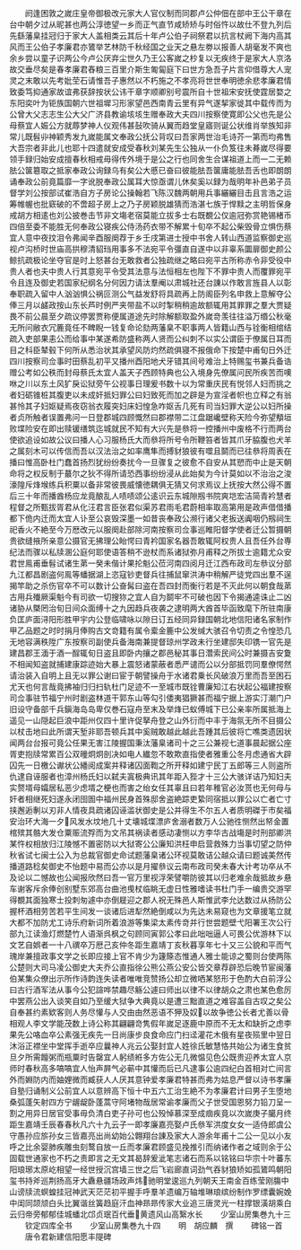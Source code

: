 <!-- { "loadSidebar": true } -->
　　阏逢困敦之嵗庄皇帝御极改元家大人官仪制而同郡卢公仲佃在部中王公干章在台中朝夕过从昵甚也两公淳徳望一乡而正气直节咸矫矫与时俗忤以故仕不登九列后先繇藩臬挂冠归于家大人盖相类云其后十年卢公伯子祠祭君以抗言杖阙下海内高其风而王公伯子孝廉君亦鷟举艺林防千秋经国之业天之悬左劵以报善人胡毫发不爽也余乡尝以童子识两公今卢公厌弃尘世久乃王公客嵗之杪复以无疾终于是家大人京洛故交垂尽矣是春孝廉君舂粮三百里介斯生匍匐庭下曰世方急吾子片言仰借尊大人宠灵之末敢以先考妣茔石请惟吾子惠然以不朽施之不孝亮将世世奉明徳余悲孝廉君情致委笃抑通家故谊弗获辞按状公讳干章字顺卿别号震所自十世祖宋安抚使霆居婺之东阳奕叶为钜族国朝六世祖墀习形家望邑西南青云里有异气遂挈家徙其中载传而为公曾大父志志生公大父广济县教谕垓垓生赠奉政大夫四川按察使寛即公父也先是公母蔡宜人娠公方就蓐梦神人仪观伟甚鼔吹骑从翼而趋堂皇寤则诞公状维肖举族知非常儿既髫丱神颖秀发九嵗能属文奉政公抚公背叹曰吾家两世治毛诗芥一第而均弗售大吾宗者非此儿也耶十四遣就安成受春秋刘某先生公独从一仆负笈往未朞嵗尽得要领手録归始安成擅春秋相戒毋得传外境于是公之行也同舍生合谋祖道上而一二无赖胠公箧簒取之抵家奉政公询録乌有矣公大慼已奋曰彼能胠吾箧庸能胠吾舌也即朗朗诵奉政公前竟篇靡一字讹脱奉政公属耳大惊亟谓儿休矣奚以録为哉明年补邑弟子员督学刘公按部试崔浩自方子房论公操翰若飞陈汉魏两朝用兵事纚纚目击且言浩之运筹帷幄也批窽破的不啻超子房上之乃子房颖脱雄猜而浩湛七族于悍黩之主明哲保身戒胡方相逺也刘公披巻击节非文塲老宿莫能立拔多士右既覩公仅逾冠弥赏艳锡楮币四倍至委不能胜无何奉政公寝疾公侍汤药衣带不解累十旬卒不起公柴毁骨立惧伤蔡宜人意中夜抆泪令弗闻辛酉服阕荐于乡壬戌第进士授中书舍人转山西道监察御史巡视卢沟桥时世庙高拱穆清貂珰用事多不法宛平令彊直自遂中以非辜系圜扉御史颜公鲸抗疏极论坐夺官是时上怒甚台无敢救者公独疏继之略曰宛平古所称赤令非受役中贵人者也夫中贵人行其意宛平令受其法意与法恒相左也陛下不罪中贵人而覆罪宛平令且连及御史若国家纪纲名分何因力请汰羣阉以肃城社还台諌以作敢言旌县人以彰奉职疏入留中人汹汹惧公祸叵测公气益发舒将具疏再上防阁臣列名申救上意解夺公俸三月以鹾政按山东长芦时例严夹带盐不以时掣稍稍逾故额辄用其罪罪之羣大贾疑畏不前公晨至夕疏议停罢贾称便属道途先时除解额取盈外嵗竒羡往往溢万缗公秋毫无所问敝衣冗簏竟任不睥睨一钱复命论劾两藩臬不职事两人皆籍山西与铨衡相绾结疏入吏部果恚公而给事中某遂希防盛称两人贤而公纠刺不以实公谓臣于僚属日耳而目之科臣辇毂下何所从悉治状其承望风防灼然疏俱寝不报俄命下按楚中甫旬日外迁四川按察司佥事时田蔡乱初平又播州酉阳地犬牙错其间号难治上特赐玺书兼兵备诰赠公考如公秩而封母蔡氏太宜人盖天子西顾特典也公入境身先僚属问民所疾苦而噢咻之川以东土风犷戾讼狱旁午公视事日理爰书数十以为常重庆民有悦邻人妇而挑之者妇砺锥桩其腹吏以未成奸抵妇罪公曰妇致死而加之辟是为宣淫者帜也立释之有翁甚怜其子妇妪疑焉夜窃翁衣履突妇床妇惶急咋妪舌几死有司当妇罪大逆公以妇所操者贞所触者误置弗问一日登郡城四顾慨然曰郡襟带二江盘踞巉壁称天险今弥望頺垣败堞险安在即出赎锾缮筑迄城就民不知有大兴先是叅将一控播州中废格不行而两台使欲追设如故公议曰播人心习服杨氏大而叅将所号令所鞭笞者皆其爪牙脇腹也犬羊之属刻木可以传信而吾以汉法治之如率鹰隼而搏豺狼彼有噬且鬬而已往叅将周表在播曰惟高卧杜门蠢首扬烈犹纷纷奏扰今一旦骤复之彼愈不自安从其愬而中止是天朝命将之权反制于蕞尔之狄不得所请恐西事纷纷浸从此始矣为今计莫如以不治治之浚濠隍斥烽堠练兵积粟以备非常彼畏威懐徳耦俱无猜又何求焉议上抚按大然公得不置后三十年而播酋杨应龙竟酿乱人啧啧颂公逺识云东城隙剏书院爽垲宏洁简青衿慧者程督之所甄拔胥君从化汪君言臣张君似渠苏君雨毛君蔚相率取高第用是政声借借播都下佹内迁而太宜人讣至公哀毁深墨一如昔丧奉政公濒行诸父老扳送阗咽仍剏祠生祀香火不絶至今万厯改元以服阕赴部除河南按察司佥事巡睢阳督学使者迁公暂摄朝贵欲缝掖所亲意公摄官无拂理公眙愕曰青衿国家名器吾敢辄阿权贵人且吾任外台専纪法而骤以私牍溷公庭何耶使语答稍不逊杖而系诸狱弥月甫释之所拔士逾籍尤众安君世鳯甫垂髫试诸生苐一癸未偕计果抡魁公莅河南四阅月迁江西布政司左叅议分部九江都昌剧盗何鳯等蟠据湖上恣寇钞吏督兵往捕鼠窜洪涛中稍解严徒党四出羣不逞揭竿助之杀伤官卒不可以数计公奋髯曰盗在吾四封而衡行若是不灭此何以朝食哉苐古用兵殱厥渠魁今有司欲一切搜狝之宜人自为鬬牢不可破也因下令揭通逵诛止二凶诸胁从槩罔治旬日间众面缚十之九因趋兵夜袭之逮明两大酋首毕函致麾下所驻南康负匡庐面浔阳形胜甲宇内公登临啸咏以隙日订五经同异録国朝北地信阳诸名家制作甲乙品题之时时捐月俸购古文竒籍有属令槖金簏中公发缄大骇召令切责之令惶恐几无地容满秩陞广东按察司副使兵备海南兼提督琼州学政未行坐建邸失印镌一官先是建昌郡王湎于酒一酲辄旬日盗且即卧内攘之郡邑秘其事日濳索民间公时兼摄吉安夐不相闻知盗就捕建康踪迹始大暴上震怒诸蒙蔽者悉严谴而公以分部抵罚同羣僚愕然请治装入自明上且无以罪公谢曰宦于朝譬操舟于水诸君乗长风破浪万里而吾至困石尤天也何言哉竟拂袖归归扫轨杜门足迹不一至城市既铨曹廉知江右状起公福建按察司佥事驻节福宁州时剧盗林道干郭东山等勾引倭夷猖獗甚而福宁据上游实汀潮门户旧设守备部千兵鎭海岛岛卑仅巻石寇舟至末及举烽已蚁傅城下已公亲率所属抵海上遥见一山隠起巨浪中距州仅四十里许促拏舟登之山外衍而中丰于海氛无所不目摄公以杖击地曰此所谓天堑非耶吾顿兵其中奚贼敢越此越此吾踵其后彼将亡噍类遗因状闻两台台报可竟公任果无害江陵握国秉汰藩臬诸司十之三公兼视七道事晨起据公座胥吏抱牍常累百公双曈炯炯剖决如电人纎忽不敢欺直指使者雅重公冬月虑通省大辟囚先一日檄公谳状公繙阅成案并释诸囚面鞫之所开释如建宁民丁五郎等三人则盗所仇逮自诬服者也漳州杨氏妇以弑夫寘极典讯其年距入狴才十三公大骇详诘乃知妇夫实赘壻母孀居私恶少虑壻之梗也而害之绐女任其辜且曰若年稚官必汝贳也无何母与奸者相继死妇遂永闭囹圄中福州民身首殊邸舍盗絶踪吏絷同宿抵以罪公以亡者亡寸挟邂逅剸以刃非人情夜具疏诸囚诬滥状御史是公并得生不尔五人者质明磔于市矣福安治环大海一夕风发水坟地几十丈壊城堞漂庐舍溺者数万人公驰徃恻然出帑金置棺殡其骼大发仓粟赈流殍而为文吊其祸读者感动凄恻以方李华古战塲是时刑部卿洪某忤权相放归江陵憾不置密防以大狱寄公公廉知洪枉申启营救殊力当事切望之防仲秋省试七闽士公入为总裁官御史命试题藩臬诸公环视莫敢诘公越众请曰题诚美然传播道路稔矣御史不怡题中易而公亦以是月擢叅议云南布政司癸未春大计考功卒从不及论以二憾故也公闻报欣然曰吾一官万里视浮荣譬嚼防彼其以归老难余哉抵故乡悬车谢客斥余俸创别墅东郊高台曲池曵杖临眺无虚日性雅嗜读书杜门手一编贵交游罕得覩其面独寒士投刺匆遽中亦倒屣迎之郡人祝无殊邑人斯惟武李允达数过从扬防公握杯酒相劳苦若平生间发一谈诸后进犁然絶倒咸以为先达未易窥也为文章援笔立就大都不加防尤工诗乐府新词所着浪游等集梁太素传竒并行世尝题壁弋阳署王次公行部九江读渔灯燃楚竹人语渐呉枫之句顾同寅郭公孝曰此咄咄逼人可畏公优游林下以文艺自娯者一十八禩卒万厯己亥仲冬距生嘉靖丁亥秋暮享年七十又三公貌和平而气瑰岸兼擅政事文学之长即应接上官不肯少为籧篨态惟通人雅士能谅之蜀则台使两陈公楚则大司马凌公御史大夫乔公直指徐公熊公燕公安公皆交章荐辟恐后晚节宦闽藩伯某集众僚出示所作诗韵连失读者唯唯竞赞扬公却立微哂某怒形于色酌大白前浮公曰古行酒军法从事今公犯諠哗禁趣尽觞公遽曰师出以律不以律胡众之肃也某色愈厉中罢燕公出入谈笑自如乃至缓大狱争大典竟以是遭三黜直道之难容盖自古叹之矣公自奉甚约素欵客则人务尽懽与人交由由然恶语不狎及奴以故争徳公长者尤善以骨相观人李文学能茂数上诗公称其翩翩竒隽假年嵗足逐鹿中原而不无太和缺折之虑李果先公咯血卒公素强无疾先一日尚康步良食命应门扫迳灌花木俄有星夜殒里中翌日沐浴正襟坐中堂挥手逝卒应曩神人兆云公娶封宜人姓徐氏敏慧恪共始公为诸生食贫旦夕所需饘粥而瓶粟时告罄宜人躬绩絍多方佐公无几微愠见色公既贵迎养太宜人京师时春秋高多嗃嗃宜人怡声屛气必蕲中其懽而后已凡逮事公逾四纪白首相对亡间言外而婣防内而妯娌微而臧获人人厌其意钟爱孝廉君特甚而弗为姑息严督以诗书孝廉自塾归诵制义公前宜人以意辨高下恒十中五六工治生絶不为孝廉君计曰男子生堕地桑弧蓬矢射四方宁龌龊卧蓬蒿守阿堵物哉居常谕孝廉而父子世受国恩努力铅刀呈一割之用异日居官受事毋负清白吏子孙可也公殁悼慕深至成痼疾竟以次嵗庚子臈月终距生嘉靖壬辰春春秋凡六十九云子一即孝廉嘉亮娶卢氏叅军洪度女女一适侍郎虞公守愚孙应旂孙女三皆嘉亮出尚幼始公翺翔台諌及家大人游余年甫十二公一见以小友呼之比余婴肺疾雕虫刻鹜自放一丘而孝廉君顾盛见挽推引而纳诸作者之域则余于公固载世通家也不朽之责即言之无文其曷辞爰泚笔志诸石而系以铭铭曰华宗十叶蕃东阳琅琊太原屹相望一经世授沉宫墙三世之后飞岩廊直词劲气吞豺狼矫如孤鷟鸣朝阳玺书持斧巡荆扬高牙大纛悬疆场政声炜驰明堂逡巡九列朝天王南金百练莹刚膓中山谤牍流螟蝗挂冠神武天茫茫初平握手呼羣羊遗编万轴堆琳琅缤纷制作罗缥囊婉娩中闺同颉颃白头比翼谐丝簧趋庭汗血神昻昻传家大业追三唐灵光一柱撑银潢胡乘白云归帝旁郁郁佳城蟠北邙贞珉百代垂黄遗风山高繄水长
　　少室山房集巻九十三
　　钦定四库全书
　　少室山房集巻九十四
　　明　胡应麟　撰
　　碑铭一首
　　唐令君新建信阳愿丰隄碑
